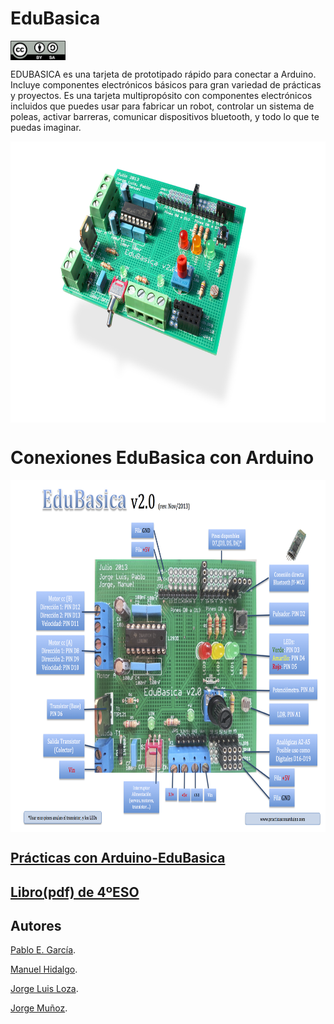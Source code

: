 # EduBasica
<a href="" target="_blank"><img width="88" height="31" border="0" align="center" src="img/ccbysa.png "/></a>

EDUBASICA es una tarjeta de prototipado rápido para conectar a Arduino. Incluye componentes electrónicos básicos para gran variedad de prácticas y proyectos. Es una tarjeta multipropósito con componentes electrónicos incluidos que puedes usar para fabricar un robot, controlar un sistema de poleas, activar barreras, comunicar dispositivos bluetooth, y todo lo que te puedas imaginar.

<a href="" target="_blank"><img width="600" height="450" border="0" align="center" src="img/edubasica01.jpg  "/></a>

# Conexiones EduBasica con Arduino

<a href="" target="_blank"><img width="875" height="563" border="0" align="center" src="img/EdubasicaQuickStartGuide-2.png "/></a>

## [Prácticas con Arduino-EduBasica](https://edubasica.github.io/manual/index.html)

## [Libro(pdf) de 4ºESO](https://www.dropbox.com/s/mtubbro328of7fd/PracticasConArduino2-2.pdf?dl=0)

## Autores
[Pablo E. García](https://www.linkedin.com/in/pablo-evaristo-garc%C3%ADa-palacios-083a5483).

[Manuel Hidalgo](https://es.linkedin.com/in/manuel-hidalgo-díaz-b95b467b).

[Jorge Luis Loza](https://es.linkedin.com/in/jorgeluisloza).

[Jorge Muñoz](https://es.linkedin.com/in/jorge-mu%C3%B1oz-8a641160/es).

